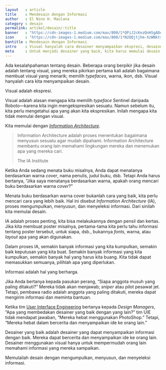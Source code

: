 ```yaml
---
layout   : article
title    : Mendesain dengan Informasi
author   : El Nino H. Maulana
category : desain
permalink: artikel/desain/:title
banner   : "https://cdn-images-1.medium.com/max/800/1*QPiJ2cKezQnHSgADqWvkAQ.png"
icon     : "https://cdn-images-1.medium.com/max/800/1*N2OQjtjhm-XzWNkts2i06g.png"
bantitle : Mendesain dengan Informasi
intro    : Visual hanyalah cara desainer menyampaikan ekspresi, desainer memulai desain dengan Information Architecture.
meta     : Untuk menjadi desainer yang baik, kita harus memulai desain dengan mengumpulkan, menyusun, dan menyeleksi informasi.
---
```


Ada kesalahpahaman tentang desain. Beberapa orang berpikir jika desain adalah tentang visual, yang mereka pikirkan pertama kali adalah bagaimana membuat visual yang menarik; memilih <em>typefaces</em>, warna, ikon, dsb. Visual hanyalah cara kita menyampaikan desain.

Visual adalah ekspresi.

Visual adalah alasan mengapa kita memilih <em>typeface</em> Sentinel daripada Roboto—karena kita ingin mengekspresikan sesuatu. Namun sebelum itu, kita perlu mengetahui apa yang akan kita ekspresikan. Inilah mengapa kita tidak memulai dengan visual.

Kita memulai dengan <em><a href="http://www.iainstitute.org/what-is-ia" title="Information Architecture" target="_blank">Information Architecture</a></em>.

<blockquote>
    <p>Information Architecture adalah proses menentukan bagaimana menyusun sesuatu agar mudah dipahami. Information Architecture membantu orang lain memahami lingkungan mereka dan menemukan apa yang mereka cari.</p>
    <p class="smallcaps">The IA Institute</p>
</blockquote>

Ketika Anda sedang menata buku misalnya, Anda dapat menatanya berdasarkan warna <em>cover</em>, nama penulis, judul buku, dsb. Tetapi Anda harus bertanya, “Jika saya menatanya berdasarkan warna, apakah orang mencari buku berdasarkan warna <em>cover</em>?”

Menata buku berdasarkan warna cover bukanlah cara yang baik, kita perlu mencari cara yang lebih baik. Hal ini disebut <em>Information Architecture</em> (<span class="smallcaps">IA</span>), proses mengumpulkan, menyusun, dan menyeleksi informasi. Dari sinilah kita memulai desain.

<span class="smallcaps">IA</span> adalah proses penting, kita bisa melakukannya dengan pensil dan kertas. Jika kita membuat poster misalnya, pertama-tama kita perlu tahu informasi tentang poster tersebut, untuk siapa, dsb., bukannya <em>fonts</em>, warna, atau <em>layout</em> apa yang akan digunakan.

Dalam proses <span class="smallcaps">IA</span>, semakin banyak informasi yang kita kumpulkan, semakin baik keputusan yang kita buat. Semakin banyak informasi yang kita kumpulkan, semakin banyak hal yang harus kita buang. Kita tidak dapat memasukkan semuanya, pilihlah apa yang diperlukan.

Informasi adalah hal yang berharga.

Jika Anda bertanya kepada pasukan perang, “Siapa anggota musuh yang paling ditakuti?” Mereka tidak akan menjawab; <em>sniper</em> atau pilot pesawat jet. Tetapi, pembawa radio adalah anggota yang paling ditakuti, mereka dapat mengirim informasi dan meminta bantuan.

Ketika tim <a href="http:uie.com" title="User Interface Engineering" target="_blank">User Interface Engineering</a> bertanya kepada <em>Design Managers</em>, “Apa yang membedakan desainer yang baik dengan yang lain?” tim <span class="smallcaps">UIE</span> tidak mendapat jawaban, “Mereka hebat menggunakan PhotoShop.” Tetapi, “Mereka hebat dalam bercerita dan menyampaikan ide ke orang lain.”

Desainer yang baik adalah desainer yang dapat menyampaikan informasi dengan baik. Mereka dapat bercerita dan menyampaikan ide ke orang lain. Desainer menggunakan visual hanya untuk mempermudah orang lain memahami informasi yang mereka sampaikan.

Memulailah desain dengan mengumpulkan, menyusun, dan menyeleksi informasi.
